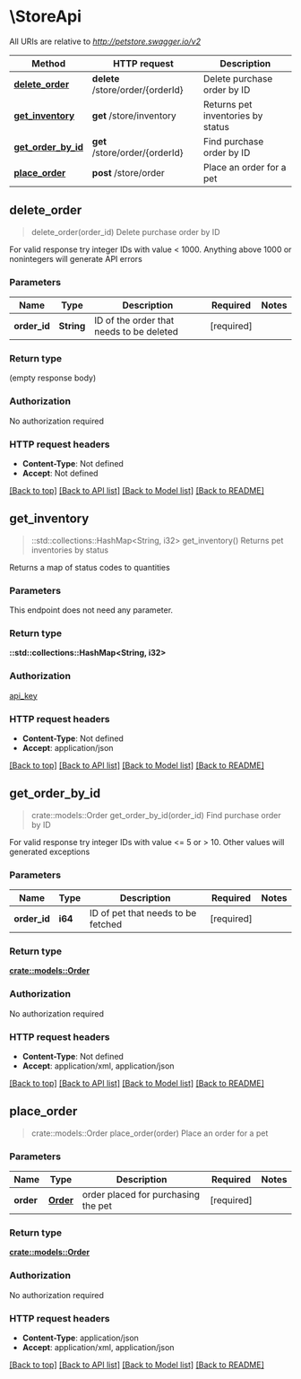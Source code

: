# \StoreApi

All URIs are relative to *http://petstore.swagger.io/v2*

Method | HTTP request | Description
------------- | ------------- | -------------
[**delete_order**](StoreApi.md#delete_order) | **delete** /store/order/{orderId} | Delete purchase order by ID
[**get_inventory**](StoreApi.md#get_inventory) | **get** /store/inventory | Returns pet inventories by status
[**get_order_by_id**](StoreApi.md#get_order_by_id) | **get** /store/order/{orderId} | Find purchase order by ID
[**place_order**](StoreApi.md#place_order) | **post** /store/order | Place an order for a pet



## delete_order

> delete_order(order_id)
Delete purchase order by ID

For valid response try integer IDs with value < 1000. Anything above 1000 or nonintegers will generate API errors

### Parameters


Name | Type | Description  | Required | Notes
------------- | ------------- | ------------- | ------------- | -------------
**order_id** | **String** | ID of the order that needs to be deleted | [required] |

### Return type

 (empty response body)

### Authorization

No authorization required

### HTTP request headers

- **Content-Type**: Not defined
- **Accept**: Not defined

[[Back to top]](#) [[Back to API list]](../README.md#documentation-for-api-endpoints) [[Back to Model list]](../README.md#documentation-for-models) [[Back to README]](../README.md)


## get_inventory

> ::std::collections::HashMap<String, i32> get_inventory()
Returns pet inventories by status

Returns a map of status codes to quantities

### Parameters

This endpoint does not need any parameter.

### Return type

**::std::collections::HashMap<String, i32>**

### Authorization

[api_key](../README.md#api_key)

### HTTP request headers

- **Content-Type**: Not defined
- **Accept**: application/json

[[Back to top]](#) [[Back to API list]](../README.md#documentation-for-api-endpoints) [[Back to Model list]](../README.md#documentation-for-models) [[Back to README]](../README.md)


## get_order_by_id

> crate::models::Order get_order_by_id(order_id)
Find purchase order by ID

For valid response try integer IDs with value <= 5 or > 10. Other values will generated exceptions

### Parameters


Name | Type | Description  | Required | Notes
------------- | ------------- | ------------- | ------------- | -------------
**order_id** | **i64** | ID of pet that needs to be fetched | [required] |

### Return type

[**crate::models::Order**](Order.md)

### Authorization

No authorization required

### HTTP request headers

- **Content-Type**: Not defined
- **Accept**: application/xml, application/json

[[Back to top]](#) [[Back to API list]](../README.md#documentation-for-api-endpoints) [[Back to Model list]](../README.md#documentation-for-models) [[Back to README]](../README.md)


## place_order

> crate::models::Order place_order(order)
Place an order for a pet

### Parameters


Name | Type | Description  | Required | Notes
------------- | ------------- | ------------- | ------------- | -------------
**order** | [**Order**](Order.md) | order placed for purchasing the pet | [required] |

### Return type

[**crate::models::Order**](Order.md)

### Authorization

No authorization required

### HTTP request headers

- **Content-Type**: application/json
- **Accept**: application/xml, application/json

[[Back to top]](#) [[Back to API list]](../README.md#documentation-for-api-endpoints) [[Back to Model list]](../README.md#documentation-for-models) [[Back to README]](../README.md)

